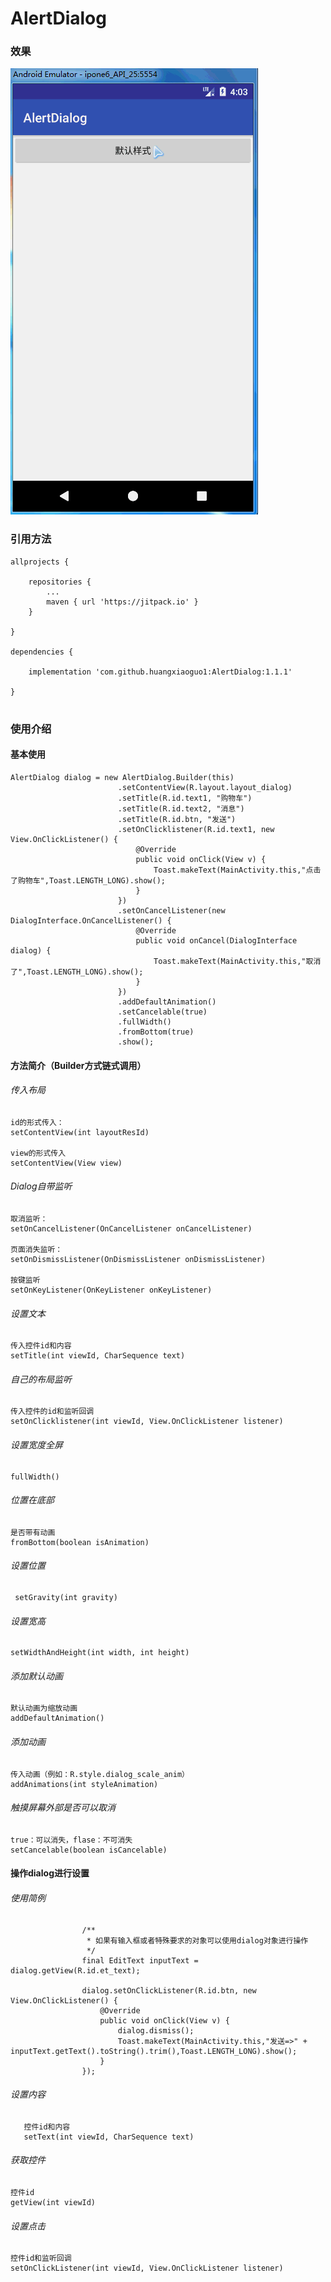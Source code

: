 # AlertDialog

### 效果

![image](https://raw.githubusercontent.com/huangxiaoguo1/AlertDialog/master/app/src/main/assets/jdfw.gif)  

### 引用方法

```
allprojects {

    repositories {
        ...
        maven { url 'https://jitpack.io' }
    }
    
}
  
dependencies {

    implementation 'com.github.huangxiaoguo1:AlertDialog:1.1.1'
    
}
  
```

### 使用介绍

####  基本使用

```
AlertDialog dialog = new AlertDialog.Builder(this)
                        .setContentView(R.layout.layout_dialog)
                        .setTitle(R.id.text1, "购物车")
                        .setTitle(R.id.text2, "消息")
                        .setTitle(R.id.btn, "发送")
                        .setOnClicklistener(R.id.text1, new View.OnClickListener() {
                            @Override
                            public void onClick(View v) {
                                Toast.makeText(MainActivity.this,"点击了购物车",Toast.LENGTH_LONG).show();
                            }
                        })
                        .setOnCancelListener(new DialogInterface.OnCancelListener() {
                            @Override
                            public void onCancel(DialogInterface dialog) {
                                Toast.makeText(MainActivity.this,"取消了",Toast.LENGTH_LONG).show();
                            }
                        })
                        .addDefaultAnimation()
                        .setCancelable(true)
                        .fullWidth()
                        .fromBottom(true)
                        .show();
```

#### 方法简介（Builder方式链式调用）

###### 传入布局 

    id的形式传入：
    setContentView(int layoutResId)
    
    view的形式传入
    setContentView(View view) 

###### Dialog自带监听

    取消监听：
    setOnCancelListener(OnCancelListener onCancelListener)
    
    页面消失监听：
    setOnDismissListener(OnDismissListener onDismissListener)
    
    按键监听
    setOnKeyListener(OnKeyListener onKeyListener)
    
###### 设置文本
 
    传入控件id和内容
    setTitle(int viewId, CharSequence text)
    
###### 自己的布局监听

    传入控件的id和监听回调
    setOnClicklistener(int viewId, View.OnClickListener listener)
    
###### 设置宽度全屏

    fullWidth()

###### 位置在底部

    是否带有动画
    fromBottom(boolean isAnimation)
    
###### 设置位置

     setGravity(int gravity)
     
###### 设置宽高

    setWidthAndHeight(int width, int height)
    
###### 添加默认动画
        
    默认动画为缩放动画
    addDefaultAnimation()

###### 添加动画

    传入动画（例如：R.style.dialog_scale_anim）
    addAnimations(int styleAnimation)
    
###### 触摸屏幕外部是否可以取消

    true：可以消失，flase：不可消失
    setCancelable(boolean isCancelable)

#### 操作dialog进行设置

###### 使用简例

```
                /**
                 * 如果有输入框或者特殊要求的对象可以使用dialog对象进行操作
                 */
                final EditText inputText = dialog.getView(R.id.et_text);

                dialog.setOnClickListener(R.id.btn, new View.OnClickListener() {
                    @Override
                    public void onClick(View v) {
                        dialog.dismiss();
                        Toast.makeText(MainActivity.this,"发送=>" + inputText.getText().toString().trim(),Toast.LENGTH_LONG).show();
                    }
                });
```

###### 设置内容

       控件id和内容
       setText(int viewId, CharSequence text)

###### 获取控件

   
    控件id
    getView(int viewId)

###### 设置点击

    控件id和监听回调
    setOnClickListener(int viewId, View.OnClickListener listener)



    

  
  
